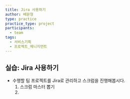 ```yaml
---
title: Jira 사용하기
author: 배문형
type: practice
practice_type: project
participants:
  - team
tags:
  - 서비스기획
  - 프로젝트_메니지먼트
---
```


## 실습: Jira 사용하기

- 수행할 팀 프로젝트를 Jira로 관리하고 스크럼을 진행해봅시다.
	1. 스크럼 마스터 뽑기
	2. 